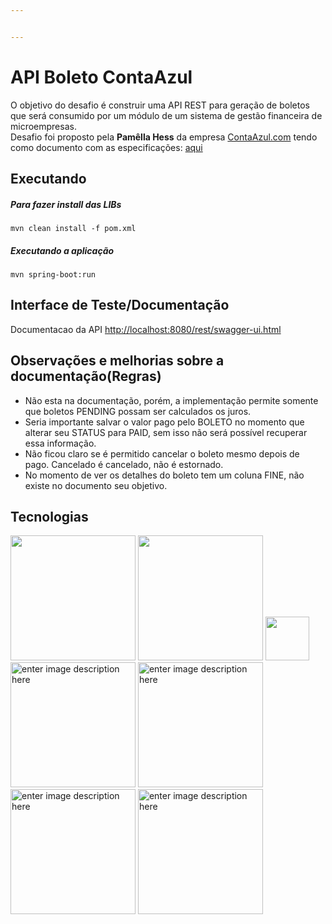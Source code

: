 ```yaml
---


---
```


<h1 id="api-boleto-contaazul">API Boleto ContaAzul</h1>
<p>O objetivo do desafio é construir uma API REST para geração de boletos que será consumido por um módulo de um sistema de gestão financeira de microempresas.<br>
Desafio foi proposto pela <strong>Pamêlla Hess</strong> da empresa <a href="https://contaazul.com/">ContaAzul.com</a> tendo como documento com as especificações: <a href="https://drive.google.com/file/d/1DvjRBTvnHwlUOoNBwAsvoRF6aKqYm7pP/view">aqui</a></p>
<h2 id="executando">Executando</h2>
<h5 id="para-fazer-install-das-libs">Para fazer install das LIBs</h5>
<pre><code>mvn clean install -f pom.xml 
</code></pre>
<h5 id="executando-a-aplicação">Executando a aplicação</h5>
<pre><code>mvn spring-boot:run
</code></pre>
<h2 id="interface-de-testedocumentação">Interface de Teste/Documentação</h2>
<p>Documentacao da API <a href="http://localhost:8080/rest/swagger-ui.html">http://localhost:8080/rest/swagger-ui.html</a></p>
<h2 id="observações-e-melhorias-sobre-a-documentaçãoregras">Observações e melhorias sobre a documentação(Regras)</h2>
<ul>
<li>Não esta na documentação, porém, a implementação permite somente que boletos PENDING possam ser calculados os juros.</li>
<li>Seria importante salvar o valor pago pelo BOLETO no momento que alterar seu STATUS para PAID, sem isso não será possível recuperar essa informação.</li>
<li>Não ficou claro se é permitido cancelar o boleto mesmo depois de pago. Cancelado é cancelado, não é estornado.</li>
<li>No momento de ver os detalhes do boleto tem um coluna FINE, não existe no documento seu objetivo.</li>
</ul>
<h2 id="tecnologias">Tecnologias</h2>
<p><img src="https://pbs.twimg.com/media/DU7GUGCV4AAf90X.jpg" alt="" width="200">    <img src="https://blogs.plos.org/tech/files/2018/03/swagger_logo2-690x244.png" alt="" width="200">    <img src="https://avatars2.githubusercontent.com/u/11459762?s=280&amp;v=4" alt="" width="70">  <img src="https://miro.medium.com/max/1400/1*AiTBjfsoj3emarTpaeNgKQ.png" alt="enter image description here" width="200">  <img src="http://hibernate.org/images/hibernate-logo.svg" alt="enter image description here" width="200"> <img src="https://i2.wp.com/www.codeatest.com/wp-content/uploads/2016/11/mockito-logo.png" alt="enter image description here" width="200"> <img src="https://engenharia.elo7.com.br/images/travis-build-stages-1.png" alt="enter image description here" width="200"></p>

